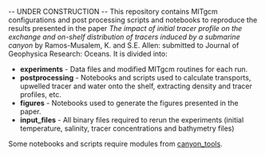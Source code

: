 -- UNDER CONSTRUCTION -- This repository contains MITgcm configurations and post processing scripts and notebooks to reproduce the results presented in the paper *The impact of initial tracer profile on the exchange and on-shelf distribution of tracers induced by a submarine canyon* by Ramos-Musalem, K. and S.E. Allen: submitted to Journal of Geophysica Research: Oceans. It is divided into:

* **experiments** - Data files and modified MITgcm routines for each run.
* **postprocessing** - Notebooks and scripts used to calculate transports, upwelled tracer and water onto the shelf, extracting density and tracer profiles, etc.
* **figures** - Notebooks used to generate the figures presented in the paper.
* **input_files** - All binary files required to rerun the experiments (initial temperature, salinity, tracer concentrations and bathymetry files) 

Some notebooks and scripts require modules from [canyon_tools](https://github.com/UBC-MOAD/canyontools).


